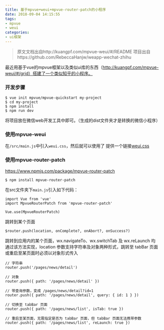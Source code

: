```yaml
---
title: 基于mpvue+weui+mpvue-router-patch的小程序
date: 2018-09-04 14:15:55
tags:
- mpvue 
- weui
categories:
- ui框架
---
```

>原文文档出自http://kuangpf.com/mpvue-weui/#/README
>项目出自https://github.com/RebeccaHanjw/weapp-wechat-zhihu

最近用基于vue的mpvue框架以及类似ui库的东西（http://kuangpf.com/mpvue-weui/#/grid）搭建了一个类似知乎的小程序。

### 开发步骤
```
$ vue init mpvue/mpvue-quickstart my-project
$ cd my-project
$ npm install
$ npm run dev
```
将项目放在微信web开发工具中即可。（生成的dist文件夹才是转换的微信小程序）

### 使用mpvue-weui
在`/src/main.js`中引入`weui.css`，然后就可以使用了
提供一个链接[weui.css](https://github.com/KuangPF/mpvue-weui/blob/master/static/weui/weui.css)

### 使用mpvue-router-patch
https://www.npmjs.com/package/mpvue-router-patch
```
$ npm install mpvue-router-patch
```
在src文件夹下`main.js`引入如下代码：
```
import Vue from 'vue'
import MpvueRouterPatch from 'mpvue-router-patch'
 
Vue.use(MpvueRouterPatch)
```
跳转到某个页面
```
$router.push(location, onComplete?, onAbort?, onSuccess?)
```
跳转到应用内的某个页面，wx.navigateTo、wx.switchTab 及 wx.reLaunch 均通过该方法实现，location 参数支持字符串及对象两种形式，跳转至 tabBar 页面或重启至某页面时必须以对象形式传入
```
// 字符串
router.push('/pages/news/detail')
 
// 对象
router.push({ path: '/pages/news/detail' })
 
// 带查询参数，变成 /pages/news/detail?id=1
router.push({ path: '/pages/news/detail', query: { id: 1 } })
 
// 切换至 tabBar 页面
router.push({ path: '/pages/news/list', isTab: true })
 
// 重启至某页面，无需指定是否为 tabBar 页面，但 tabBar 页面无法携带参数
router.push({ path: '/pages/news/list', reLaunch: true })
```



